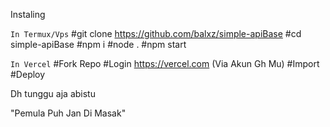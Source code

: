 Instaling

`In Termux/Vps`
#git clone https://github.com/balxz/simple-apiBase
#cd simple-apiBase
#npm i
#node . 
#npm start

`In Vercel`
#Fork Repo
#Login https://vercel.com (Via Akun Gh Mu)
#Import
#Deploy

Dh tunggu aja abistu


"Pemula Puh Jan Di Masak"
